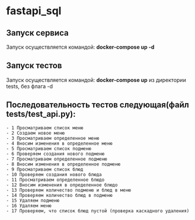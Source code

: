 # fastapi_sql

## Запуск сервиса

  Запуск осуществляется командой:  **docker-compose up -d**


## Запуск тестов

  Запуск осуществляется командой:  **docker-compose up**  из директории tests, без флага -d


##  Последовательность тестов следующая(файл tests/test_api.py):
    - 1 Просматриваем список меню
    - 2 Создаем новое меню
    - 3 Просматриваем определенное меню
    - 4 Вносим изменения в определенное меню
    - 5 Просматриваем список подменю
    - 6 Проверяем создания нового подменю
    - 7 Просматриваем определенное подменю
    - 8 Вносим изменения в определенное подменю
    - 9 Просматриваем список блюд
    - 10 Проверяем создания нового блюда
    - 11 Просматриваем определенное блюдо
    - 12 Вносим изменения в определенное блюдо
    - 13 Проверяем количество подменю и блюд в меню
    - 14 Проверяем количество блюд в подменю
    - 15 Удаляем подменю
    - 16 Удаляем меню
    - 17 Проверяем, что список блюд пустой (проверка каскадного удаления)
